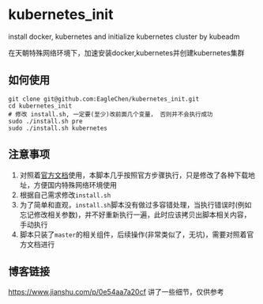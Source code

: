 # kubernetes_init

install docker, kubernetes and initialize kubernetes cluster by kubeadm

在天朝特殊网络环境下，加速安装docker,kubernetes并创建kubernetes集群

## 如何使用
```
git clone git@github.com:EagleChen/kubernetes_init.git
cd kubernetes_init
# 修改 install.sh, 一定要(至少)改前面几个变量， 否则并不会执行成功
sudo ./install.sh pre
sudo ./install.sh kubernetes
```

## 注意事项
1. 对照着[官方文档](https://kubernetes.io/docs/setup/independent/install-kubeadm/)使用，本脚本几乎按照官方步骤执行，只是修改了各种下载地址，方便国内特殊网络环境使用
2. 根据自己需求修改`install.sh`
3. 为了简单和直观，`install.sh`脚本没有做过多容错处理，当执行错误时(例如忘记修改相关参数)，并不好重新执行一遍，此时应该拷贝出脚本相关内容，手动执行
4. 脚本只装了`master`的相关组件，后续操作(非常类似了，无坑)，需要对照着官方文档进行

## 博客链接
https://www.jianshu.com/p/0e54aa7a20cf
讲了一些细节，仅供参考
